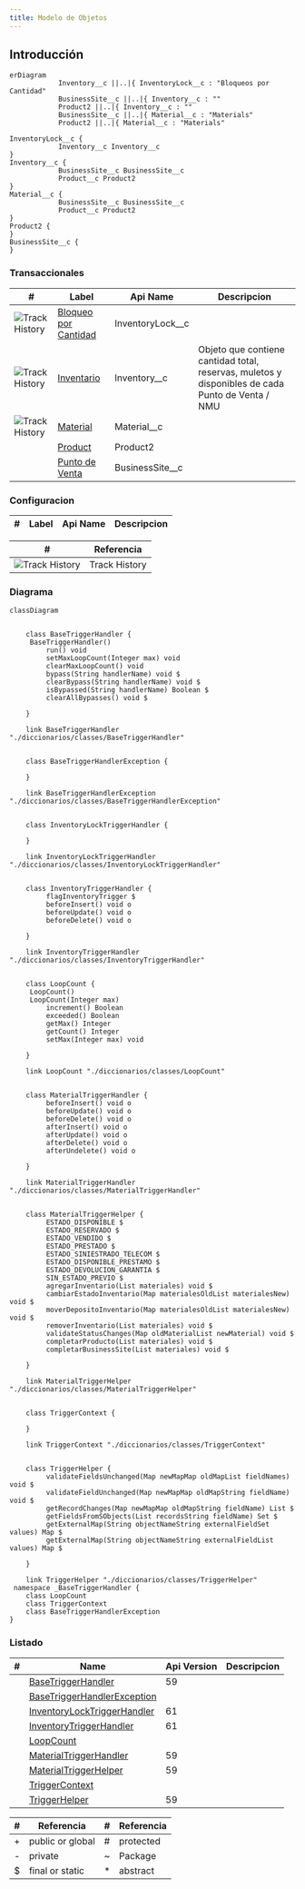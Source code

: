 ```yaml
---
title: Modelo de Objetos
---
```


## Introducción

<!-- START autogenerated-objects -->

```mermaid
erDiagram
            Inventory__c ||..|{ InventoryLock__c : "Bloqueos por Cantidad"
            BusinessSite__c ||..|{ Inventory__c : ""
            Product2 ||..|{ Inventory__c : ""
            BusinessSite__c ||..|{ Material__c : "Materials"
            Product2 ||..|{ Material__c : "Materials"

InventoryLock__c {
            Inventory__c Inventory__c
}
Inventory__c {
            BusinessSite__c BusinessSite__c
            Product__c Product2
}
Material__c {
            BusinessSite__c BusinessSite__c
            Product__c Product2
}
Product2 {
}
BusinessSite__c {
}

```

### Transaccionales

| #   | Label | Api Name | Descripcion |
| --- | ----- | -------- | ----------- |
| <div class="icons">![Track History](/img/tracker_60.png)</div> | [Bloqueo por Cantidad](/diccionarios/objects/InventoryLock__c) | InventoryLock__c ||
| <div class="icons">![Track History](/img/tracker_60.png)</div> | [Inventario](/diccionarios/objects/Inventory__c) | Inventory__c |Objeto que contiene cantidad total, reservas, muletos y disponibles de cada Punto de Venta / NMU|
| <div class="icons">![Track History](/img/tracker_60.png)</div> | [Material](/diccionarios/objects/Material__c) | Material__c ||
| <div class="icons"></div> | [Product](/diccionarios/objects/Product2) | Product2 ||
| <div class="icons"></div> | [Punto de Venta](/diccionarios/objects/BusinessSite__c) | BusinessSite__c ||

### Configuracion

| #   | Label | Api Name | Descripcion |
| --- | ----- | -------- | ----------- |

| #                                                              | Referencia    |
| -------------------------------------------------------------- | ------------- |
| <div class="icons">![Track History](/img/tracker_60.png)</div> | Track History |

<!-- END autogenerated-objects -->


<!-- START autogenerated-classes -->

### Diagrama

```mermaid
classDiagram


    class BaseTriggerHandler {
     BaseTriggerHandler()  
         run() void 
         setMaxLoopCount(Integer max) void 
         clearMaxLoopCount() void 
         bypass(String handlerName) void $
         clearBypass(String handlerName) void $
         isBypassed(String handlerName) Boolean $
         clearAllBypasses() void $

    }

    link BaseTriggerHandler "./diccionarios/classes/BaseTriggerHandler" 


    class BaseTriggerHandlerException {

    }

    link BaseTriggerHandlerException "./diccionarios/classes/BaseTriggerHandlerException" 


    class InventoryLockTriggerHandler {

    }

    link InventoryLockTriggerHandler "./diccionarios/classes/InventoryLockTriggerHandler" 


    class InventoryTriggerHandler {
         flagInventoryTrigger $    
         beforeInsert() void o
         beforeUpdate() void o
         beforeDelete() void o

    }

    link InventoryTriggerHandler "./diccionarios/classes/InventoryTriggerHandler" 


    class LoopCount {
     LoopCount()  
     LoopCount(Integer max)  
         increment() Boolean 
         exceeded() Boolean 
         getMax() Integer 
         getCount() Integer 
         setMax(Integer max) void 

    }

    link LoopCount "./diccionarios/classes/LoopCount" 


    class MaterialTriggerHandler {
         beforeInsert() void o
         beforeUpdate() void o
         beforeDelete() void o
         afterInsert() void o
         afterUpdate() void o
         afterDelete() void o
         afterUndelete() void o

    }

    link MaterialTriggerHandler "./diccionarios/classes/MaterialTriggerHandler" 


    class MaterialTriggerHelper {
         ESTADO_DISPONIBLE $    
         ESTADO_RESERVADO $    
         ESTADO_VENDIDO $    
         ESTADO_PRESTADO $    
         ESTADO_SINIESTRADO_TELECOM $    
         ESTADO_DISPONIBLE_PRESTAMO $    
         ESTADO_DEVOLUCION_GARANTIA $    
         SIN_ESTADO_PREVIO $    
         agregarInventario(List materiales) void $
         cambiarEstadoInventario(Map materialesOldList materialesNew) void $
         moverDepositoInventario(Map materialesOldList materialesNew) void $
         removerInventario(List materiales) void $
         validateStatusChanges(Map oldMaterialList newMaterial) void $
         completarProducto(List materiales) void $
         completarBusinessSite(List materiales) void $

    }

    link MaterialTriggerHelper "./diccionarios/classes/MaterialTriggerHelper" 


    class TriggerContext {

    }

    link TriggerContext "./diccionarios/classes/TriggerContext" 


    class TriggerHelper {
         validateFieldsUnchanged(Map newMapMap oldMapList fieldNames) void $
         validateFieldUnchanged(Map newMapMap oldMapString fieldName) void $
         getRecordChanges(Map newMapMap oldMapString fieldName) List $
         getFieldsFromSObjects(List recordsString fieldName) Set $
         getExternalMap(String objectNameString externalFieldSet values) Map $
         getExternalMap(String objectNameString externalFieldList values) Map $

    }

    link TriggerHelper "./diccionarios/classes/TriggerHelper" 
 namespace _BaseTriggerHandler {
    class LoopCount 
    class TriggerContext 
    class BaseTriggerHandlerException 
}
```

### Listado

| #   | Name | Api Version | Descripcion |
| --- | ----- | ----------- | ----------- |
| <div class="icons"></div> | [BaseTriggerHandler](./diccionarios/classes/BaseTriggerHandler) |59||
| <div class="icons"></div> | [BaseTriggerHandlerException](./diccionarios/classes/BaseTriggerHandlerException) |||
| <div class="icons"></div> | [InventoryLockTriggerHandler](./diccionarios/classes/InventoryLockTriggerHandler) |61||
| <div class="icons"></div> | [InventoryTriggerHandler](./diccionarios/classes/InventoryTriggerHandler) |61||
| <div class="icons"></div> | [LoopCount](./diccionarios/classes/LoopCount) |||
| <div class="icons"></div> | [MaterialTriggerHandler](./diccionarios/classes/MaterialTriggerHandler) |59||
| <div class="icons"></div> | [MaterialTriggerHelper](./diccionarios/classes/MaterialTriggerHelper) |59||
| <div class="icons"></div> | [TriggerContext](./diccionarios/classes/TriggerContext) |||
| <div class="icons"></div> | [TriggerHelper](./diccionarios/classes/TriggerHelper) |59||

| #  | Referencia       | #  | Referencia |
| -- | ---------------- | -- | ---------- |
| +  | public or global | #  | protected  |
| -  | private          | ~  | Package    |
| $  | final or static  | *  | abstract   |

<!-- END autogenerated-classes -->